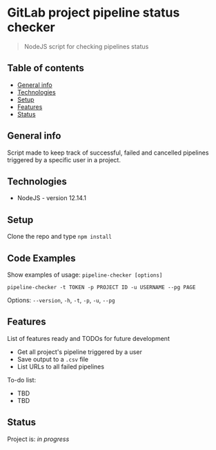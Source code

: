 # GitLab project pipeline status checker
> NodeJS script for checking pipelines status

## Table of contents
* [General info](#general-info)
* [Technologies](#technologies)
* [Setup](#setup)
* [Features](#features)
* [Status](#status)

## General info
Script made to keep track of successful, failed and cancelled pipelines triggered by a specific user in a project.

## Technologies
* NodeJS - version 12.14.1

## Setup
Clone the repo and type `npm install`

## Code Examples
Show examples of usage:
`pipeline-checker [options]` 

`pipeline-checker -t TOKEN -p PROJECT ID -u USERNAME --pg PAGE`

Options: `--version`, `-h`, `-t`, `-p`, `-u`, `--pg`

## Features
List of features ready and TODOs for future development
* Get all project's pipeline triggered by a user
* Save output to a `.csv` file
* List URLs to all failed pipelines

To-do list:
* TBD
* TBD

## Status
Project is: _in progress_

